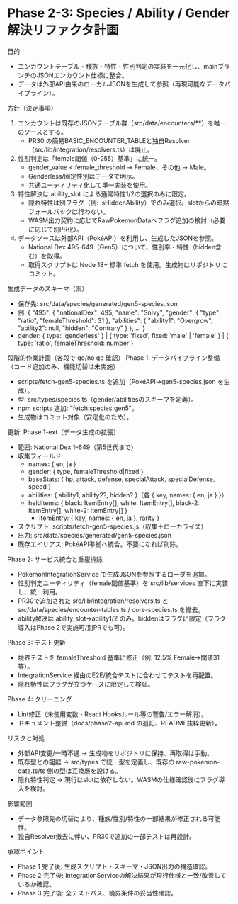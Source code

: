 # Phase 2-3: Species / Ability / Gender 解決リファクタ計画

目的
- エンカウントテーブル・種族・特性・性別判定の実装を一元化し、mainブランチのJSONエンカウント仕様に整合。
- データは外部API由来のローカルJSONを生成して参照（再現可能なデータパイプライン）。

方針（決定事項）
1) エンカウントは既存のJSONテーブル群（src/data/encounters/**）を唯一のソースとする。
   - PR30 の簡易BASIC_ENCOUNTER_TABLEと独自Resolver（src/lib/integration/resolvers.ts）は廃止。
2) 性別判定は「female閾値（0-255）基準」に統一。
   - gender_value < female_threshold → Female、その他 → Male。
   - Genderless/固定性別はデータで明示。
   - 共通ユーティリティ化して単一実装を使用。
3) 特性解決は ability_slot による通常特性1/2の選択のみに限定。
   - 隠れ特性は別フラグ（例: isHiddenAbility）でのみ選択。slotからの暗黙フォールバックは行わない。
   - WASM出力契約に応じてRawPokemonDataへフラグ追加の検討（必要に応じて別PR化）。
4) データソースは外部API（PokéAPI）を利用し、生成したJSONを参照。
   - National Dex 495-649（Gen5）について、性別率・特性（hidden含む）を取得。
   - 取得スクリプトは Node 18+ 標準 fetch を使用。生成物はリポジトリにコミット。

生成データのスキーマ（案）
- 保存先: src/data/species/generated/gen5-species.json
- 例:
  {
    "495": {
      "nationalDex": 495,
      "name": "Snivy",
      "gender": { "type": "ratio", "femaleThreshold": 31 },
      "abilities": { "ability1": "Overgrow", "ability2": null, "hidden": "Contrary" }
    },
    ...
  }
- gender: { type: 'genderless' } | { type: 'fixed', fixed: 'male' | 'female' } | { type: 'ratio', femaleThreshold: number }

段階的作業計画（各段で go/no go 確認）
Phase 1: データパイプライン整備（コード追加のみ、機能切替は未実施）
- scripts/fetch-gen5-species.ts を追加（PokéAPI→gen5-species.json を生成）。
- 型: src/types/species.ts（gender/abilitiesのスキーマを定義）。
- npm scripts 追加: "fetch:species:gen5"。
- 生成物はコミット対象（安定化のため）。

更新: Phase 1-ext（データ生成の拡張）
- 範囲: National Dex 1–649（第5世代まで）
- 収集フィールド:
  - names: { en, ja }
  - gender: { type, femaleThreshold|fixed }
  - baseStats: { hp, attack, defense, specialAttack, specialDefense, speed }
  - abilities: { ability1, ability2?, hidden? }（各 { key, names: { en, ja } }）
  - heldItems: { black: ItemEntry[], white: ItemEntry[], black-2: ItemEntry[], white-2: ItemEntry[] }
    - ItemEntry: { key, names: { en, ja }, rarity }
- スクリプト: scripts/fetch-gen5-species.js（収集＋ローカライズ）
- 出力: src/data/species/generated/gen5-species.json
- 既存エイリアス: PokéAPI準拠へ統合。不要になれば削除。

Phase 2: サービス統合と重複排除
- PokemonIntegrationService で生成JSONを参照するローダを追加。
- 性別判定ユーティリティ（female閾値基準）を src/lib/services 直下に実装し、統一利用。
- PR30で追加された src/lib/integration/resolvers.ts と src/data/species/encounter-tables.ts / core-species.ts を撤去。
- ability解決は ability_slot→ability1/2 のみ。hiddenはフラグに限定（フラグ導入はPhase 2で実施可/別PRでも可）。

Phase 3: テスト更新
- 境界テストを femaleThreshold 基準に修正（例: 12.5% Female→閾値31 等）。
- IntegrationService 経由のE2E/統合テストに合わせてテストを再配置。
- 隠れ特性はフラグが立つケースに限定して検証。

Phase 4: クリーニング
- Lint修正（未使用変数・React Hooksルール等の警告/エラー解消）。
- ドキュメント整備（docs/phase2-api.md の追記、README抜粋更新）。

リスクと対処
- 外部API変更/一時不通 → 生成物をリポジトリに保持、再取得は手動。
- 既存型との齟齬 → src/types で統一型を定義し、既存の raw-pokemon-data.ts/ts 側の型は互換層を設ける。
- 隠れ特性判定 → 現行はslotに依存しない。WASMの仕様確認後にフラグ導入を検討。

影響範囲
- データ参照先の切替により、種族/性別/特性の一部結果が修正される可能性。
- 独自Resolver撤去に伴い、PR30で追加の一部テストは再設計。

承認ポイント
- Phase 1 完了後: 生成スクリプト・スキーマ・JSON出力の構造確認。
- Phase 2 完了後: IntegrationServiceの解決結果が現行仕様と一致/改善しているか確認。
- Phase 3 完了後: 全テストパス、境界条件の妥当性確認。
